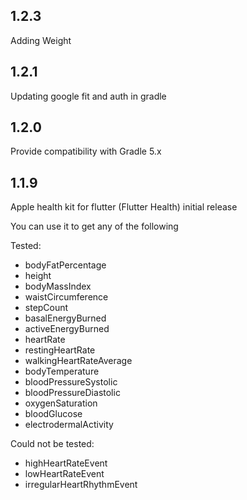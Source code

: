 ## 1.2.3
Adding Weight

## 1.2.1
Updating google fit and auth in gradle

## 1.2.0
Provide compatibility with Gradle 5.x

## 1.1.9

Apple health kit for flutter (Flutter Health) initial release

You can use it to get any of the following

Tested: 

* bodyFatPercentage
* height
* bodyMassIndex
* waistCircumference
* stepCount
* basalEnergyBurned
* activeEnergyBurned
* heartRate
* restingHeartRate
* walkingHeartRateAverage
* bodyTemperature
* bloodPressureSystolic
* bloodPressureDiastolic
* oxygenSaturation
* bloodGlucose
* electrodermalActivity 

Could not be tested:
  
* highHeartRateEvent
* lowHeartRateEvent
* irregularHeartRhythmEvent
